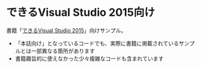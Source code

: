 # できるVisual Studio 2015向け

書籍「[できるVisual Studio 2015](http://amzn.to/1Q1Lu7g)」向けサンプル。

- 「本誌向け」となっているコードでも、実際に書籍に掲載されているサンプルとは一部異なる箇所があります
- 書籍趣旨的に使えなかった少々複雑なコードも含まれています
